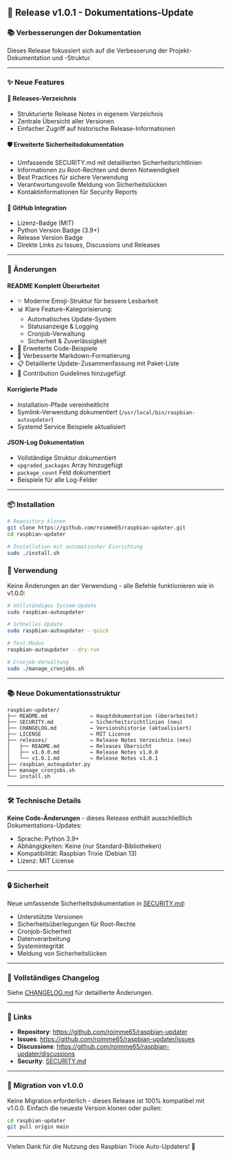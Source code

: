 ## 🎉 Release v1.0.1 - Dokumentations-Update

### 📚 Verbesserungen der Dokumentation

Dieses Release fokussiert sich auf die Verbesserung der Projekt-Dokumentation und -Struktur.

---

### ✨ Neue Features

#### 📁 Releases-Verzeichnis
- Strukturierte Release Notes in eigenem Verzeichnis
- Zentrale Übersicht aller Versionen
- Einfacher Zugriff auf historische Release-Informationen

#### 🛡️ Erweiterte Sicherheitsdokumentation
- Umfassende SECURITY.md mit detaillierten Sicherheitsrichtlinien
- Informationen zu Root-Rechten und deren Notwendigkeit
- Best Practices für sichere Verwendung
- Verantwortungsvolle Meldung von Sicherheitslücken
- Kontaktinformationen für Security Reports

#### 🔗 GitHub Integration
- Lizenz-Badge (MIT)
- Python Version Badge (3.9+)
- Release Version Badge
- Direkte Links zu Issues, Discussions und Releases

---

### 🔄 Änderungen

#### README Komplett Überarbeitet
- ✨ Moderne Emoji-Struktur für bessere Lesbarkeit
- 📊 Klare Feature-Kategorisierung:
  - Automatisches Update-System
  - Statusanzeige & Logging
  - Cronjob-Verwaltung
  - Sicherheit & Zuverlässigkeit
- 📖 Erweiterte Code-Beispiele
- 🎨 Verbesserte Markdown-Formatierung
- 📋 Detaillierte Update-Zusammenfassung mit Paket-Liste
- 🤝 Contribution Guidelines hinzugefügt

#### Korrigierte Pfade
- Installation-Pfade vereinheitlicht
- Symlink-Verwendung dokumentiert (`/usr/local/bin/raspbian-autoupdater`)
- Systemd Service Beispiele aktualisiert

#### JSON-Log Dokumentation
- Vollständige Struktur dokumentiert
- `upgraded_packages` Array hinzugefügt
- `package_count` Feld dokumentiert
- Beispiele für alle Log-Felder

---

### 📦 Installation

```bash
# Repository klonen
git clone https://github.com/roimme65/raspbian-updater.git
cd raspbian-updater

# Installation mit automatischer Einrichtung
sudo ./install.sh
```

### 🚀 Verwendung

Keine Änderungen an der Verwendung - alle Befehle funktionieren wie in v1.0.0:

```bash
# Vollständiges System-Update
sudo raspbian-autoupdater

# Schnelles Update
sudo raspbian-autoupdater --quick

# Test-Modus
raspbian-autoupdater --dry-run

# Cronjob-Verwaltung
sudo ./manage_cronjobs.sh
```

---

### 📚 Neue Dokumentationsstruktur

```
raspbian-updater/
├── README.md              ← Hauptdokumentation (überarbeitet)
├── SECURITY.md            ← Sicherheitsrichtlinien (neu)
├── CHANGELOG.md           ← Versionshistorie (aktualisiert)
├── LICENSE                ← MIT License
├── releases/              ← Release Notes Verzeichnis (neu)
│   ├── README.md          ← Releases Übersicht
│   ├── v1.0.0.md          ← Release Notes v1.0.0
│   └── v1.0.1.md          ← Release Notes v1.0.1
├── raspbian_autoupdater.py
├── manage_cronjobs.sh
└── install.sh
```

---

### 🛠️ Technische Details

**Keine Code-Änderungen** - dieses Release enthält ausschließlich Dokumentations-Updates:
- Sprache: Python 3.9+
- Abhängigkeiten: Keine (nur Standard-Bibliotheken)
- Kompatibilität: Raspbian Trixie (Debian 13)
- Lizenz: MIT License

---

### 🔒 Sicherheit

Neue umfassende Sicherheitsdokumentation in [SECURITY.md](../SECURITY.md):
- Unterstützte Versionen
- Sicherheitsüberlegungen für Root-Rechte
- Cronjob-Sicherheit
- Datenverarbeitung
- Systemintegrität
- Meldung von Sicherheitslücken

---

### 📝 Vollständiges Changelog

Siehe [CHANGELOG.md](../CHANGELOG.md) für detaillierte Änderungen.

---

### 🔗 Links

- **Repository**: https://github.com/roimme65/raspbian-updater
- **Issues**: https://github.com/roimme65/raspbian-updater/issues
- **Discussions**: https://github.com/roimme65/raspbian-updater/discussions
- **Security**: [SECURITY.md](../SECURITY.md)

---

### 🎯 Migration von v1.0.0

Keine Migration erforderlich - dieses Release ist 100% kompatibel mit v1.0.0. Einfach die neueste Version klonen oder pullen:

```bash
cd raspbian-updater
git pull origin main
```

---

Vielen Dank für die Nutzung des Raspbian Trixie Auto-Updaters! 🎊
